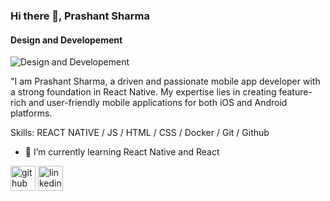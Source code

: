 ### Hi there 👋, Prashant Sharma
#### Design and Developement
![Design and Developement](https://media.licdn.com/dms/image/v2/D5616AQGCox3HZrgC_g/profile-displaybackgroundimage-shrink_350_1400/profile-displaybackgroundimage-shrink_350_1400/0/1730008062767?e=1736380800&v=beta&t=1uuMytqy_biMSWZY1486Ugx3u3ViIiqC9Gejcx1cd6s)

"I am Prashant Sharma, a driven and passionate mobile app developer with a strong foundation in React Native. My expertise lies in creating feature-rich and user-friendly mobile applications for both iOS and Android platforms.

Skills: REACT NATIVE / JS / HTML / CSS / Docker / Git / Github

- 🌱 I’m currently learning React Native and React 


[<img src='https://cdn.jsdelivr.net/npm/simple-icons@3.0.1/icons/github.svg' alt='github' height='40'>](https://github.com/sharmaprashant217)  [<img src='https://cdn.jsdelivr.net/npm/simple-icons@3.0.1/icons/linkedin.svg' alt='linkedin' height='40'>](https://www.linkedin.com/in/prashant-sharma-b2b69a1b1?lipi=urn%3Ali%3Apage%3Ad_flagship3_profile_view_base_contact_details%3Bs8dM%2FAtGQXW9gEt8D5l6xQ%3D%3D/)

